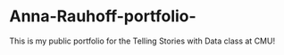 # Anna-Rauhoff-portfolio-
This is my public portfolio for the Telling Stories with Data class at CMU!

